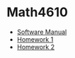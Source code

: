 # Math4610

* [Software Manual](SoftwareManual/tableofcontent.md)
* [Homework 1](hw1/toc.md)
* [Homework 2](hw2/toc.md)
